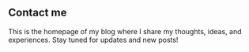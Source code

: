 ## Contact me

This is the homepage of my blog where I share my thoughts, ideas, and experiences. Stay tuned for updates and new posts!